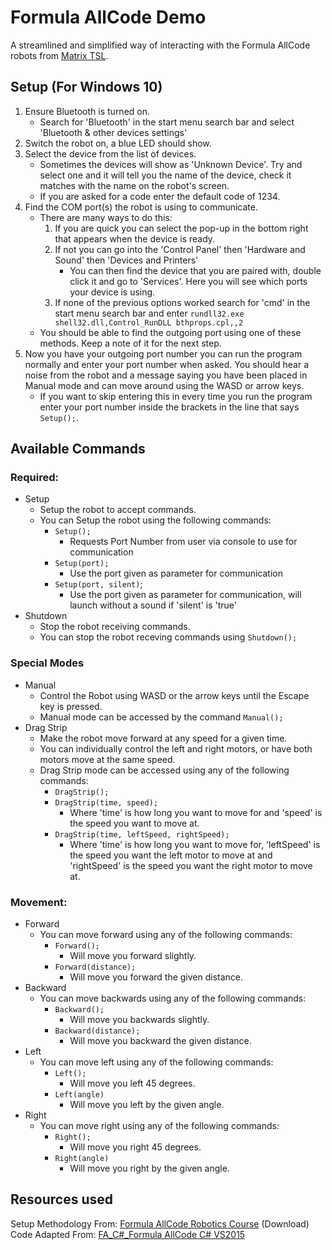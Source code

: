 # Formula AllCode Demo
A streamlined and simplified way of interacting with the Formula AllCode robots from [Matrix TSL](https://www.matrixtsl.com/).   
## Setup (For Windows 10)  
1. Ensure Bluetooth is turned on.  
	* Search for 'Bluetooth' in the start menu search bar and select 'Bluetooth & other devices settings'  
3. Switch the robot on, a blue LED should show.  
4. Select the device from the list of devices.  
	* Sometimes the devices will show as 'Unknown Device'. Try and select one and it will tell you the name of the device, check it matches with the name on the robot's screen.  
	* If you are asked for a code enter the default code of 1234.  
5. Find the COM port(s) the robot is using to communicate.  
	* There are many ways to do this:  
		1. If you are quick you can select the pop-up in the bottom right that appears when the device is ready.  
		2. If not you can go into the 'Control Panel' then 'Hardware and Sound' then 'Devices and Printers'
			* You can then find the device that you are paired with, double click it and go to 'Services'. Here you will see which ports your device is using.
		3. If none of the previous options worked search for 'cmd' in the start menu search bar and enter `rundll32.exe shell32.dll,Control_RunDLL bthprops.cpl,,2 `
	* You should be able to find the outgoing port using one of these methods. Keep a note of it for the next step.
6. Now you have your outgoing port number you can run the program normally and enter your port number when asked. You should hear a noise from the robot and a message saying you have been placed in Manual mode and can move around using the WASD or arrow keys.
	* If you want to skip entering this in every time you run the program enter your port number inside the brackets in the line that says `Setup();`.
## Available Commands
### Required:
* Setup
	* Setup the robot to accept commands.
	* You can Setup the robot using the following commands:
		* `Setup();`
			* Requests Port Number from user via console to use for communication
		* `Setup(port);`
			* Use the port given as parameter for communication
		* `Setup(port, silent)`;
			* Use the port given as parameter for communication, will launch without a sound if 'silent' is 'true'
* Shutdown
	* Stop the robot receiving commands.
	* You can stop the robot receving commands using `Shutdown();`
### Special Modes
* Manual  
  * Control the Robot using WASD or the arrow keys until the Escape key is pressed.  
  * Manual mode can be accessed by the command `Manual();`  
* Drag Strip  
  * Make the robot move forward at any speed for a given time.  
  * You can individually control the left and right motors, or have both motors move at the same speed.  
  * Drag Strip mode can be accessed using any of the following commands:  
    * `DragStrip();`  
    * `DragStrip(time, speed);`  
      * Where 'time' is how long you want to move for and 'speed' is the speed you want to move at.  
    * `DragStrip(time, leftSpeed, rightSpeed);`  
      * Where 'time' is how long you want to move for, 'leftSpeed' is the speed you want the left motor to move at and 'rightSpeed' is the speed you want the right motor to move at.  
### Movement:  
* Forward  
  * You can move forward using any of the following commands:  
    * `Forward();`  
      * Will move you forward slightly.  
    * `Forward(distance);`  
      * Will move you forward the given distance.  
* Backward
  * You can move backwards using any of the following commands:  
    * `Backward();`  
      * Will move you backwards slightly.  
    * `Backward(distance);`  
      * Will move you backward the given distance.  
* Left  
  * You can move left using any of the following commands:  
    * `Left();`  
      * Will move you left 45 degrees.  
    * `Left(angle)`  
      * Will move you left by the given angle.  
* Right 
  * You can move right using any of the following commands:  
    * `Right();`  
      * Will move you right 45 degrees.  
    * `Right(angle)`  
      * Will move you right by the given angle.  
## Resources used  
Setup Methodology From: [Formula AllCode Robotics Course](https://www.google.com/url?sa=t&rct=j&q=&esrc=s&source=web&cd=&ved=2ahUKEwi8iN_u9_z9AhWSQ0EAHbhlDUoQFnoECBcQAQ&url=https%3A%2F%2Fwww.matrixtsl.com%2Fresources%2Fgetresource.php%3Fid%3D950&usg=AOvVaw0NPuWYiCmg6-O7ltyILys8) (Download)  
Code Adapted From: [FA_C#_Formula AllCode C# VS2015](https://www.matrixtsl.com/allcode/resources/)
